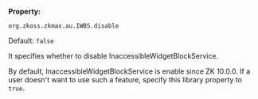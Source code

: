 **Property:**

`org.zkoss.zkmax.au.IWBS.disable`

Default: `false`

It specifies whether to disable InaccessibleWidgetBlockService.

By default, InaccessibleWidgetBlockService is enable since ZK 10.0.0. If
a user doesn't want to use such a feature, specify this library property
to `true`.
